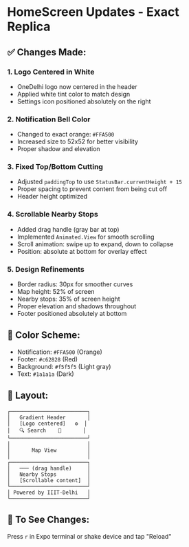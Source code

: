 # HomeScreen Updates - Exact Replica

## ✅ Changes Made:

### 1. **Logo Centered in White**
- OneDelhi logo now centered in the header
- Applied white tint color to match design
- Settings icon positioned absolutely on the right

### 2. **Notification Bell Color**
- Changed to exact orange: `#FFA500`
- Increased size to 52x52 for better visibility
- Proper shadow and elevation

### 3. **Fixed Top/Bottom Cutting**
- Adjusted `paddingTop` to use `StatusBar.currentHeight + 15`
- Proper spacing to prevent content from being cut off
- Header height optimized

### 4. **Scrollable Nearby Stops**
- Added drag handle (gray bar at top)
- Implemented `Animated.View` for smooth scrolling
- Scroll animation: swipe up to expand, down to collapse
- Position: absolute at bottom for overlay effect

### 5. **Design Refinements**
- Border radius: 30px for smoother curves
- Map height: 52% of screen
- Nearby stops: 35% of screen height
- Proper elevation and shadows throughout
- Footer positioned absolutely at bottom

## 🎨 Color Scheme:
- Notification: `#FFA500` (Orange)
- Footer: `#c62828` (Red)
- Background: `#f5f5f5` (Light gray)
- Text: `#1a1a1a` (Dark)

## 📱 Layout:
```
┌─────────────────────────┐
│   Gradient Header       │
│   [Logo centered]   ⚙️  │
│   🔍 Search    🔔       │
└─────────────────────────┘
│                         │
│       Map View          │
│                         │
┌─────────────────────────┐
│   ─── (drag handle)     │
│   Nearby Stops          │
│   [Scrollable content]  │
└─────────────────────────┘
│ Powered by IIIT-Delhi   │
└─────────────────────────┘
```

## 🔄 To See Changes:
Press `r` in Expo terminal or shake device and tap "Reload"
